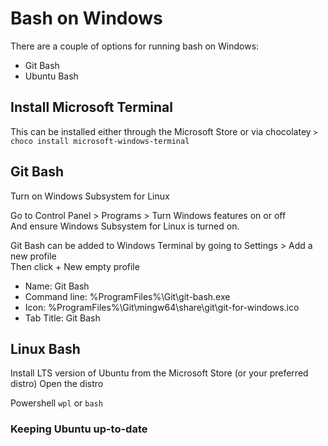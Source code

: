 # Bash on Windows

There are a couple of options for running bash on Windows:
- Git Bash
- Ubuntu Bash

## Install Microsoft Terminal

This can be installed either through the Microsoft Store or via chocolatey
`> choco install microsoft-windows-terminal`


## Git Bash

Turn on Windows Subsystem for Linux

Go to Control Panel > Programs > Turn Windows features on or off  
And ensure Windows Subsystem for Linux is turned on.

Git Bash can be added to Windows Terminal by going to Settings > Add a new profile  
Then click \+ New empty profile
- Name: Git Bash
- Command line: %ProgramFiles%\Git\git-bash.exe
- Icon: %ProgramFiles%\Git\mingw64\share\git\git-for-windows.ico
- Tab Title: Git Bash


## Linux Bash

Install LTS version of Ubuntu from the Microsoft Store (or your preferred distro)
Open the distro

Powershell `wpl` or `bash`

### Keeping Ubuntu up-to-date
